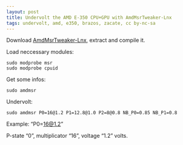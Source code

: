 ```yaml
---
layout: post
title: Undervolt the AMD E-350 CPU+GPU with AmdMsrTweaker-Lnx
tags: undervolt, amd, e350, brazos, zacate, cc by-nc-sa
---
```


Download [AmdMsrTweaker-Lnx](https://github.com/johkra/amdmsrtweaker-lnx), extract and compile it.

Load neccessary modules:

```
sudo modprobe msr
sudo modprobe cpuid
```

Get some infos:

```
sudo amdmsr
```

Undervolt:

```
sudo amdmsr P0=16@1.2 P1=12.8@1.0 P2=8@0.8 NB_P0=0.85 NB_P1=0.8
```

Example: “P0=16@1.2”

P-state “0”, multiplicator “16”, voltage “1.2” volts.
